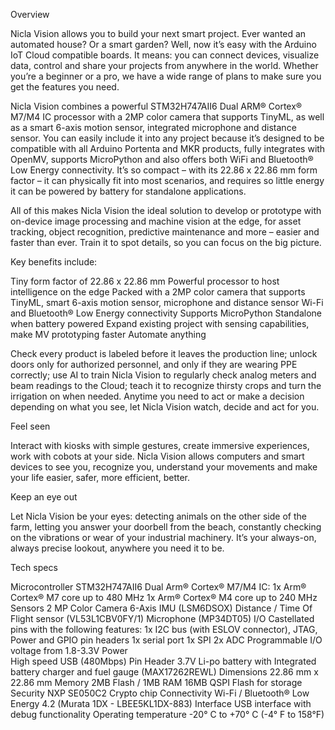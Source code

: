 Overview

Nicla Vision allows you to build your next smart project. Ever wanted an automated house? Or a smart garden? Well, now it’s easy with the Arduino IoT Cloud compatible boards. It means: you can connect devices, visualize data, control and share your projects from anywhere in the world. Whether you’re a beginner or a pro, we have a wide range of plans to make sure you get the features you need.
 

Nicla Vision combines a powerful STM32H747AII6 Dual ARM® Cortex® M7/M4 IC processor with a 2MP color camera that supports TinyML, as well as a smart 6-axis motion sensor, integrated microphone and distance sensor.
You can easily include it into any project because it’s designed to be compatible with all Arduino Portenta and MKR products, fully integrates with OpenMV, supports MicroPython and also offers both WiFi and Bluetooth® Low Energy connectivity. It’s so compact – with its 22.86 x 22.86 mm form factor – it can physically fit into most scenarios, and requires so little energy it can be powered by battery for standalone applications. 

All of this makes Nicla Vision the ideal solution to develop or prototype with on-device image processing and machine vision at the edge, for asset tracking, object recognition, predictive maintenance and more – easier and faster than ever. Train it to spot details, so you can focus on the big picture.

Key benefits include:

Tiny form factor of 22.86 x 22.86 mm
Powerful processor to host intelligence on the edge
Packed with a 2MP color camera that supports TinyML, smart 6-axis motion sensor, microphone and distance sensor
Wi-Fi and Bluetooth® Low Energy connectivity
Supports MicroPython
Standalone when battery powered
Expand existing project with sensing capabilities, make MV prototyping faster
Automate anything

Check every product is labeled before it leaves the production line; unlock doors only for authorized personnel, and only if they are wearing PPE correctly; use AI to train Nicla Vision to regularly check analog meters and beam readings to the Cloud; teach it to recognize thirsty crops and turn the irrigation on when needed.
Anytime you need to act or make a decision depending on what you see, let Nicla Vision watch, decide and act for you.

Feel seen

Interact with kiosks with simple gestures, create immersive experiences, work with cobots at your side. Nicla Vision allows computers and smart devices to see you, recognize you, understand your movements and make your life easier, safer, more efficient, better.

Keep an eye out

Let Nicla Vision be your eyes: detecting animals on the other side of the farm, letting you answer your doorbell from the beach, constantly checking on the vibrations or wear of your industrial machinery.
It’s your always-on, always precise lookout, anywhere you need it to be. 

Tech specs

Microcontroller	STM32H747AII6 Dual Arm® Cortex® M7/M4 IC:
1x  Arm® Cortex® M7 core up to 480 MHz
1x Arm® Cortex® M4 core up to 240 MHz
Sensors	
2 MP Color Camera
6-Axis IMU (LSM6DSOX)
Distance / Time Of Flight sensor (VL53L1CBV0FY/1)
Microphone (MP34DT05)
I/O	Castellated pins with the following features:
1x I2C bus (with ESLOV connector), JTAG, Power and GPIO pin headers
1x serial port
1x SPI
2x ADC
Programmable I/O voltage from 1.8-3.3V
Power	
High speed USB (480Mbps)
Pin Header
3.7V Li-po battery with Integrated battery charger and fuel gauge (MAX17262REWL) 
Dimensions	22.86 mm x 22.86  mm
Memory	2MB Flash / 1MB RAM 
16MB QSPI Flash for storage 
Security	NXP SE050C2 Crypto chip
Connectivity	Wi-Fi / Bluetooth® Low Energy 4.2
(Murata 1DX - LBEE5KL1DX-883)
Interface	USB interface with debug functionality
Operating temperature	-20° C to +70° C (-4° F to 158°F)